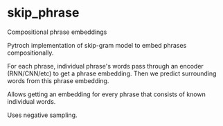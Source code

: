 # skip_phrase
Compositional phrase embeddings

Pytroch implementation of skip-gram model to embed phrases compositionally.

For each phrase, individual phrase's words pass through an encoder (RNN/CNN/etc) to get a phrase embedding. Then we predict surrounding words from this phrase embedding.

Allows getting an embedding for every phrase that consists of known individual words. 

Uses negative sampling.
